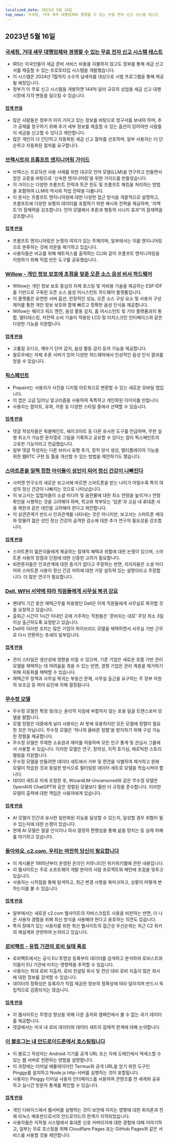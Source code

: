 ```yaml
---
localized_date: 2023년 5월 16일
top_news: 국세청, 거대 세무 대행업체와 경쟁할 수 있는 무료 전자 신고 시스템 테스트
---
```




## 2023년 5월 16일

### [국세청, 거대 세무 대행업체와 경쟁할 수 있는 무료 전자 신고 시스템 테스트](https://www.washingtonpost.com/business/2023/05/15/irs-free-file/)

- IRS는 미국인들이 세금 준비 서비스 비용을 지불하지 않고도 정부를 통해 세금 신고서를 제출할 수 있는 프로토타입 시스템을 개발했습니다.
- 이 시스템은 2024년 1월까지 소수의 납세자를 대상으로 시범 프로그램을 통해 제공될 예정입니다.
- 정부가 이 무료 신고 시스템을 개발하면 144억 달러 규모의 상업용 세금 신고 대행 시장에 지각 변동을 일으킬 수 있습니다.

#### [업계 반응](http://news.ycombinator.com/item?id=35950836)

- 많은 사람들은 정부가 이미 가지고 있는 정보를 바탕으로 청구서를 보내야 하며, 추가 공제를 청구하기 위해 추가 세부 정보를 제출할 수 있는 옵션이 있어야만 사람들이 세금을 신고할 수 있다고 제안합니다.
- 많은 개인이 더 간단하고 자동화된 세금 신고 절차를 선호하며, 일부 사용자는 더 단순하고 자동화된 절차를 요구합니다.

### [브렉시트의 프롬프트 엔지니어링 가이드](https://github.com/brexhq/prompt-engineering)

- 브렉스는 프로덕션 사용 사례를 위한 대규모 언어 모델(LLM)을 연구하고 만들면서 얻은 교훈을 바탕으로 '신속한 엔지니어링'을 위한 가이드를 만들었습니다.
- 이 가이드는 다양한 프롬프트 전략과 토큰 한도 및 프롬프트 해킹을 처리하는 방법을 포함하여 LLM의 역사와 작업 전략을 다룹니다.
- 이 문서는 프롬프트 엔지니어링에 대한 다양한 접근 방식을 개괄적으로 설명하고, 프롬프트에 다양한 유형의 데이터를 포함하기 위한 예시와 전략을 제공하며, '리액트'의 잠재력을 강조합니다: 언어 모델에서 추론과 행동의 시너지 효과"의 잠재력을 강조합니다.

#### [업계 반응](http://news.ycombinator.com/item?id=35942583)

- 프롬프트 엔지니어링은 논쟁의 여지가 있는 주제이며, 일부에서는 이를 엔지니어링으로 분류하는 것에 의문을 제기하고 있습니다.
- 사용자들은 비교를 위해 매트릭스를 출력하는 CLI와 같이 프롬프트 엔지니어링을 지원하기 위해 직접 만든 도구를 공유했습니다.

### [Willow - 개인 정보 보호에 초점을 맞춘 오픈 소스 음성 비서 하드웨어](https://github.com/toverainc/willow)

- Willow는 개인 정보 보호 중심의 자체 호스팅 및 저비용 기술을 제공하는 ESP IDF를 기반으로 구축된 오픈 소스 음성 어시스턴트 하드웨어 플랫폼입니다.
- 이 플랫폼은 유연한 서버 옵션, 안정적인 성능, 오픈 소스 구성 요소 및 사용자 구성 제어를 통한 개인 정보 보호와 함께 빠르고 정확한 음성 인식을 제공합니다.
- Willow는 웨이크 워드 엔진, 음성 활동 감지, 홈 어시스턴트 및 기타 플랫폼과의 통합, 멀티태스킹, 저전력 소비 기술이 적용된 LCD 및 터치스크린 인터페이스와 같은 다양한 기능을 지원합니다.

#### [업계 반응](http://news.ycombinator.com/item?id=35948462)

- 고품질 오디오, 깨우기 단어 감지, 음성 활동 감지 등의 기능을 제공합니다.
- 윌로우에는 자체 추론 서버가 있어 다양한 하드웨어에서 인상적인 음성 인식 결과를 얻을 수 있습니다.

### [픽스페인트](https://warms.maxbittker.repl.co/)

- Pixpaint는 사용자가 사진을 디지털 아트웍으로 변환할 수 있는 새로운 모바일 앱입니다.
- 이 앱은 고급 딥러닝 알고리즘을 사용하여 독특하고 개인화된 이미지를 만듭니다.
- 사용자는 팝아트, 유화, 카툰 등 다양한 스타일 중에서 선택할 수 있습니다.

#### [업계 반응](http://news.ycombinator.com/item?id=35944159)

- 댓글 작성자들은 워블페인트, 쉐이크아트 등 다른 유사한 도구를 언급하며, 무한 실행 취소가 가능한 문자열로 그림을 기록하고 공유할 수 있다는 점이 픽스페인트의 고유한 기능이라고 언급했습니다.
- 일부 댓글 작성자는 다른 브러시 유형 추가, 정적 양식 생성, 멀티플레이어 기능을 위한 웹RTC 구현 등 툴을 개선할 수 있는 방법을 제안하기도 했습니다.

### [스마트폰을 일찍 접한 아이들이 성인이 되어 정신 건강이 나빠진다](https://jonathanhaidt.substack.com/p/sapien-smartphone-report)

- 사피엔 연구소의 새로운 보고서에 따르면 스마트폰을 받는 나이가 어릴수록 특히 여성의 정신 건강이 나빠지는 것으로 나타났습니다.
- 이 보고서는 입법자들이 소셜 미디어 및 음란물에 대한 최소 연령을 높이거나 연령 확인을 시행하는 것을 고려해야 하며, 학교와 학부모는 '덤폰'과 교실 내 휴대폰 사용 제한과 같은 대안을 고려해야 한다고 제안합니다.
- 이 상관관계가 반드시 인과관계를 나타내는 것은 아니지만, 보고서는 스마트폰 세대와 맞물려 젊은 성인 정신 건강의 급격한 감소에 대한 추가 연구의 필요성을 강조합니다.

#### [업계 반응](http://news.ycombinator.com/item?id=35948332)

- 스마트폰이 젊은이들에게 제공하는 잠재적 혜택과 위험에 대한 논쟁이 있으며, 스마트폰 사용의 장점과 단점에 대한 신중한 고려가 필요합니다.
- 비판론자들은 인과관계에 대한 증거가 없다고 주장하는 반면, 지지자들은 소셜 미디어와 스마트폰 사용이 정신 건강 저하에 대한 가장 설득력 있는 설명이라고 주장합니다. 더 많은 연구가 필요합니다.

### [Dell, WFH 서약에 따라 직원들에게 사무실 복귀 강요](https://www.techradar.com/news/dell-goes-back-on-wfh-pledge-forces-employees-to-come-back-to-the-office)

- 팬데믹 기간 동안 재택근무를 허용했던 Dell은 이제 직원들에게 사무실로 복귀할 것을 요청하고 있습니다.
- 출퇴근 시간이 1시간 이내인 곳에 거주하는 직원들은 '준비되는 대로' 주당 최소 3일 이상 출근하도록 요청받고 있습니다.
- Dell의 이러한 조치는 많은 기업이 하이브리드 모델을 채택하면서 사무실 기반 근무로 다시 전환하는 추세의 일부입니다.

#### [업계 반응](http://news.ycombinator.com/item?id=35944295)

- 관리 스타일은 생산성에 영향을 미칠 수 있으며, 기존 기업은 새로운 흐름 기반 관리 모델을 채택하는 데 어려움을 겪을 수 있는 반면, 경쟁 기업은 관리 계층을 제거하기 위해 자동화를 채택할 수 있습니다.
- 재택근무 정책과 사무실 복귀는 부동산 문제, 사무실 출근을 요구하는 주 정부 차원의 보조금 등 여러 요인에 의해 결정됩니다.

### [무수정 모델](https://erichartford.com/uncensored-models)

- 무수정 모델은 특정 및/또는 윤리적 지침에 부합하지 않는 포옹 얼굴 트랜스포머 모델을 말합니다.
- 모델 정렬은 대중에게 널리 사용되는 AI 봇에 유용하지만 모든 모델에 정렬이 필요한 것은 아닙니다. 무수정 모델은 '하나의 올바른 정렬'을 방지하기 위해 구성 가능한 정렬을 제공합니다.
- 무수정 모델은 무제한 소유권과 제어를 허용하며 모든 인구 통계 및 관심사 그룹에서 사용할 수 있습니다. 이러한 모델은 연구, 창의성, 지적 호기심, 에로틱한 스토리텔링을 지원합니다.
- 무수정 모델을 만들려면 데이터 세트에서 거부 및 편견을 식별하여 제거하고 원래 모델이 학습된 것과 동일한 방식으로 필터링된 데이터 세트로 모델을 학습시켜야 합니다.
- 데이터 세트로 미세 조정한 후, WizardLM-Uncensored와 같은 무수정 모델은 OpenAI의 ChatGPT와 같은 정렬된 모델보다 훨씬 더 규정을 준수합니다. 이러한 모델의 출력에 대한 책임은 사용자에게 있습니다.

#### [업계 반응](http://news.ycombinator.com/item?id=35946060)

- AI 모델이 인간과 유사한 일반화된 지능을 달성할 수 있는지, 달성할 경우 위협이 될 수 있는지에 대한 논쟁이 있습니다.
- 현재 AI 모델은 얼굴 인식이나 의사 결정의 편향성을 통해 삶을 망치는 등 실제 피해를 야기하고 있습니다.

### [돌아와요, c2.com, 우리는 여전히 당신이 필요합니다](http://wiki.c2.com)

- 이 게시물은 1995년부터 운영된 온라인 커뮤니티인 위키위키웹에 관한 내용입니다.
- 이 웹사이트는 주로 소프트웨어 개발 분야의 사람 프로젝트와 패턴에 초점을 맞추고 있습니다.
- 사용자는 시작점을 통해 탐색하고, 최근 변경 사항을 북마크하고, 상황이 어떻게 변하는지를 볼 수 있습니다.

#### [업계 반응](http://news.ycombinator.com/item?id=35948268)

- 일부에서는 새로운 c2.com 웹사이트의 자바스크립트 사용을 비판하는 반면, 더 나은 사용자 경험을 위해 최신 방식을 사용해야 한다고 옹호하는 의견도 있습니다.
- 특히 장애가 있는 사용자를 위한 최신 웹사이트의 접근성 우선순위는 최근 C2 위키의 재설계와 관련하여 논의되고 있습니다.

### [로비팩트 - 유럽 기관의 로비 실태 폭로](https://www.lobbyfacts.eu/)

- 로비팩트에서는 공식 EU 투명성 등록부의 데이터를 검색하고 분석하여 로비스트와 이들이 EU 기관에 미치는 영향력을 추적할 수 있습니다.
- 사용자는 최대 로비 지출자, 로비 컨설팅 회사 및 전년 대비 로비 지출이 많은 회사에 대한 정보를 검색할 수 있습니다.
- 데이터의 정확성은 등록자가 직접 제공한 정보의 정확성에 따라 달라지며 반드시 독립적으로 검증되지는 않습니다.

#### [업계 반응](http://news.ycombinator.com/item?id=35949317)

- 이 웹사이트는 투명성 향상을 위해 다른 출처와 캠페인에서 볼 수 없는 과거 데이터를 제공합니다.
- 댓글에서는 미국 내 로비 데이터와 데이터 세트의 잠재적 한계에 대해 논의합니다.

### [이 블로그는 내 안드로이드폰에서 호스팅됩니다](https://androidblog.a.pinggy.io/)

- 이 블로그 작성자는 Android 기기를 공개 URL 또는 자체 도메인에서 액세스할 수 있는 웹 서버로 전환하는 방법을 설명합니다.
- 이 과정에는 터미널 에뮬레이터인 Termux와 공개 URL을 얻기 위한 도구인 Pinggy를 설치하고 Node.js http-서버를 실행하는 것이 포함됩니다.
- 사용자는 Pinggy 터미널 사용자 인터페이스를 사용하여 콘텐츠를 전 세계와 공유하고 실시간 방문자 통계를 확인할 수 있습니다.

#### [업계 반응](http://news.ycombinator.com/item?id=35944315)

- 개인 디바이스에서 웹서버를 실행하는 것이 보안에 미치는 영향에 대한 회의론과 전체 리눅스 배포판으로서의 안드로이드의 한계가 지적되었습니다.
- 사용자들은 지하철 시스템에서 휴대폰 신호 커버리지에 대한 경험에 대해 이야기하고, 일부는 무료 호스팅을 위해 Cloudflare Pages 또는 GitHub Pages와 같은 서비스를 사용할 것을 제안합니다.

</Steps>
